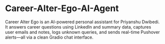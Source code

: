 # Career-Alter-Ego-AI-Agent
Career Alter Ego is an AI-powered personal assistant for Priyanshu Dwibedi. It answers career questions using LinkedIn and summary data, captures user emails and notes, logs unknown queries, and sends real-time Pushover alerts—all via a clean Gradio chat interface.
